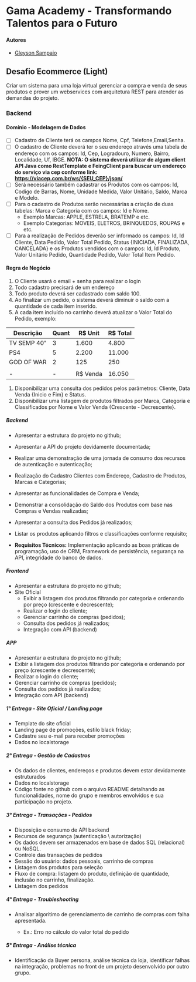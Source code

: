 # Gama Academy - Transformando Talentos para o Futuro

#### Autores
- [Gleyson Sampaio](https://github.com/gleyson-gama)

## Desafio Ecommerce (Light)
Criar um sistema para uma loja virtual gerenciar a compra e venda de seus produtos e prover um webservices com arquitetura REST para atender as demandas do projeto.
### Backend

#### Domínio - Modelagem de Dados

- [ ] Cadastro de Cliente terá os campos Nome, Cpf, Telefone,Email,Senha.
- [ ] O cadastro de Cliente deverá ter o seu endereço através uma tabela de endereço com os campos: Id, Cep, Logradouro, Numero, Bairro, Localidade, Uf, IBGE.
**NOTA: O sistema deverá utilizar de algum client API Java como RestTemplate e FeingClient para buscar um endereço do serviço via cep conforme link: https://viacep.com.br/ws/{SEU_CEP}/json/** 
- [ ] Será necessário também cadastrar os Produtos com os campos: Id, Codigo de Barras, Nome, Unidade Medida, Valor Unitário, Saldo, Marca e Modelo.
- [ ] Para o cadastro de Produtos serão necessárias a criação de duas tabelas: Marca e Categoria com os campos: Id e Nome.
	* Exemplo Marcas: APPLE, ESTRELA, BRATEMP e etc.
	* Exemplo Categorias: MOVEIS, ELETROS, BRINQUEDOS, ROUPAS e etc.
- [ ] Para a realização de Pedidos deverão ser informado os campos: Id, Id Cliente, Data Pedido, Valor Total Pedido, Status {INICIADA, FINALIZADA, CANCELADA} e os Produtos vendidos com o campos: Id, Id Produto, Valor Unitário Pedido, Quantidade Pedido, Valor Total Item Pedido.

#### Regra de Negócio

1. O Cliente usará o email + senha para realizar o login
1. Todo cadastro precisará de um endereço
1. Todo produto deverá ser cadastrado com saldo 100.
1. Ao finalizar um pedido, o sistema deverá diminuir o saldo com a quantidade de cada item inserido.
1. A cada item incluído no carrinho deverá atualizar o Valor Total do Pedido, exemplo:

| Descrição   | Quant | R$ Unit | R$ Total |
| ------------|-------|---------|----------|
| TV SEMP 40" | 3     | 1.600   |  4.800   |
| PS4         | 5     | 2.200   | 11.000   |
| GOD OF WAR  | 2     |   125   |    250   |
|             |       |         |          |
|       -     |	-     | R$ Venda | 16.050  |

1. Disponibilizar uma consulta dos pedidos pelos parâmetros: Cliente, Data Venda {Inicio e Fim} e Status. 
2. Disponibilizar uma listagem de produtos filtrados por Marca, Categoria e Classificados por Nome e Valor Venda {Crescente - Decrescente}. 

##### Backend

- Apresentar a estrutura do projeto no github;
- Apresentar a API do projeto devidamente documentada;
- Realizar uma demonstração de uma jornada de consumo dos recursos de autenticação e autenticação;
- Realização do Cadastro Clientes com Endereço, Cadastro de Produtos, Marcas e Categorias;
- Apresentar as funcionalidades de Compra e Venda;
- Demonstrar a consolidação do Saldo dos Produtos com base nas Compras e Vendas realizadas;
- Apresentar a consulta dos Pedidos já realizados;
- Listar os produtos aplicando filtros e classificações conforme requisito;

- **Requisitos Técnicos:** Implementação aplicando as boas práticas de programação, uso de ORM, Framework de persistência, segurança na API, integridade do banco de dados. 

##### Frontend

- Apresentar a estrutura do projeto no github;
- Site Oficial
	* Exibir a listagem dos produtos filtrando por categoria e ordenando por preço (crescente e decrescente);
	* Realizar o login do cliente;
	* Gerenciar carrinho de compras (pedidos);
	* Consulta dos pedidos já realizados;
	* Integração com API (backend)

##### APP
- Apresentar a estrutura do projeto no github;
- Exibir a listagem dos produtos filtrando por categoria e ordenando por preço (crescente e decrescente);
- Realizar o login do cliente;
- Gerenciar carrinho de compras (pedidos);
- Consulta dos pedidos já realizados;
- Integração com API (backend)

##### 1° Entrega - Site Oficial / Landing page

- Template do site oficial
- Landing page de promoções, estilo black friday;
- Cadastre seu e-mail para receber promoções
- Dados no localstorage

##### 2° Entrega - Gestão de Cadastros

- Os dados de clientes, endereços e produtos devem estar devidamente estruturados
- Dados no localstorage
- Código fonte no github com o arquivo README detalhando as funcionalidades, nome do grupo e membros envolvidos e sua participação no projeto.

##### 3° Entrega - Transações - Pedidos

- Disposição e consumo de API backend 
- Recursos de segurança (autenticação \ autorização)
- Os dados devem ser armazenados em base de dados SQL (relacional) ou NoSQL.
- Controle das transações de pedidos
- Sessão do usuário: dados pessoais, carrinho de compras
- Listagem dos produtos para seleção
- Fluxo de compra: listagem do produto, definição de quantidade, inclusão no carrinho, finalização.
- Listagem dos pedidos

##### 4° Entrega - Troubleshooting

 - Analisar algoritimo de gerenciamento de carrinho de compras com falha apresentada.
   
   * Ex.: Erro no cálculo do valor total do pedido

##### 5° Entrega - Análise técnica

 - Identificação da Buyer persona, análise técnica da loja, identificar falhas na integração, problemas no front de um projeto desenvolvido por outro grupo.
   
  
